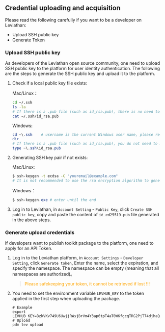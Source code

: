 ## Credential uploading and acquisition

Please read the following carefully if you want to be a developer on Leviathan:

* Upload SSH public key
* Generate Token


### Upload SSH public key

As developers of the Leviathan open source community, one need to upload SSH public key to the platform for user identity authentication. The following are the steps to generate the SSH public key and upload it to the platform.

1. Check if a local public key file exists:

   Mac/Linux：

   ```bash
   cd ~/.ssh
   ls -la
   # If there is a .pub file (such as id_rsa.pub), there is no need to generate the SSH public key again.
   cat ~/.ssh/id_rsa.pub
   ```

   Windows:

   ```powershell
   cd ~\.ssh	# username is the current Windows user name, please refer to Leviathan Documentation.
   dir
   # If there is a .pub file (such as id_rsa.pub), you do not need to make the SSH public key again.
   type ~\.ssh\id_rsa.pub
   ```

2. Generating SSH key pair if not exists:

   Mac/Linux:

   ```bash
   $ ssh-keygen -t ecdsa -C "youremail@example.com"
   # It is not recommended to use the rsa encryption algorithm to generate a key pair, ecdsa is more secure and is supported by the new version of OpenSSL.
   ```

   Windows：

   ```powershell
   $ ssh-keygen.exe # enter until the end
   ```



3. Log in to Leviathan, in `Account Setting` - `Public Key`, click `Create SSH public key`, copy and paste the content of `id_ed25519.pub` file generated in the above steps.



### Generate upload credentials

If developers want to publish toolkit package to the platform, one need to apply for an API Token.

1. Log in to the Leviathan platform, in `Account Settings` - `Developer Setting`, click `Generate token`, Enter the name, select the expiration, and specify the namespace. The namespace can be empty (meaning that all namespaces are authorized)。
    > <font color="orange">Please safekeeping your token, it cannot be retrieved if lost !!!</font>
2. You need to set the environment variable `LEVHUB_KEY` to the token applied in the first step when uploading the package.
    ```shell
    # Example
    export LEVHUB_KEY=BzkVKv749U6UwjjRWsjBrVm4Y3ap6tpT4aT0WKfgcqTRG2PjT74djhaQV9AMDvjqQro25GgJ
    # Upload
    pdm lev upload
    ```
